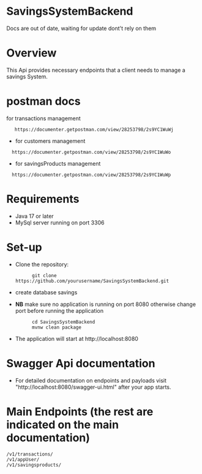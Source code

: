 # SavingsSystemBackend



Docs are out of date, waiting for update dont't rely on them

 
# Overview

This Api provides necessary endpoints that a client needs to manage a savings System.

# postman docs
for transactions management
```
   https://documenter.getpostman.com/view/28253798/2s9YC1WuWj

```
- for customers management
```
  https://documenter.getpostman.com/view/28253798/2s9YC1WuWo

```
- for savingsProducts management
```
  https://documenter.getpostman.com/view/28253798/2s9YC1WuWp

```

# Requirements

- Java 17 or later
- MySql server running on port 3306

# Set-up

- Clone the repository:
 
         

            git clone https://github.com/yourusername/SavingsSystemBackend.git

            
- create database savings
- **NB** make sure no application is running on port 8080 otherwise change port before running the application
            

            cd SavingsSystemBackend
            mvnw clean package

            
- The application will start at http://localhost:8080
# Swagger Api documentation 
- For detailed documentation on endpoints and payloads visit "http://localhost:8080/swagger-ui.html" after your app starts.

  

# Main Endpoints (the rest are indicated on the main documentation)
```
/v1/transactions/
/v1/appUser/
/v1/savingsproducts/
 ```

